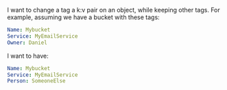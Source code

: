  I want to change a tag a k:v pair on an object, while keeping other tags. For example, assuming we have a bucket with these tags:
 
```yaml
Name: Mybucket
Service: MyEmailService
Owner: Daniel
```

I want to have:
```yaml
Name: Mybucket
Service: MyEmailService
Person: SomeoneElse
```

